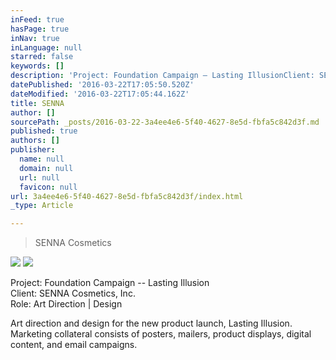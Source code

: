 ```yaml
---
inFeed: true
hasPage: true
inNav: true
inLanguage: null
starred: false
keywords: []
description: 'Project: Foundation Campaign – Lasting IllusionClient: SENNA Cosmetics, Inc.Role: Art Direction | Design'
datePublished: '2016-03-22T17:05:50.520Z'
dateModified: '2016-03-22T17:05:44.162Z'
title: SENNA
author: []
sourcePath: _posts/2016-03-22-3a4ee4e6-5f40-4627-8e5d-fbfa5c842d3f.md
published: true
authors: []
publisher:
  name: null
  domain: null
  url: null
  favicon: null
url: 3a4ee4e6-5f40-4627-8e5d-fbfa5c842d3f/index.html
_type: Article

---
```

> SENNA Cosmetics

![](https://the-grid-user-content.s3-us-west-2.amazonaws.com/f1a4bd9b-5f52-41a7-9953-835bce7f3e39.jpg)
![](https://the-grid-user-content.s3-us-west-2.amazonaws.com/3c8c0938-fc7b-44ed-8150-a133ebf86aaa.png)

Project: Foundation Campaign -- Lasting Illusion  
Client: SENNA Cosmetics, Inc.  
Role: Art Direction | Design

Art direction and design for the new product launch, Lasting Illusion. Marketing collateral consists of posters, mailers, product displays, digital content, and email campaigns.
